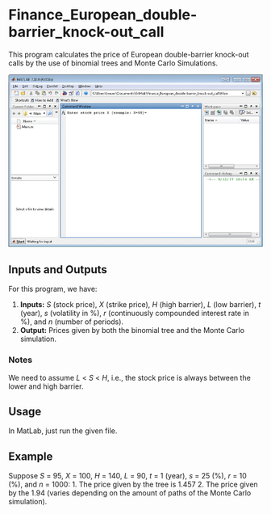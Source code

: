 # Finance_European_double-barrier_knock-out_call

This program calculates the price of European double-barrier knock-out calls by the use of binomial trees and Monte Carlo Simulations.

![demo](/images/demo.gif)

## Inputs and Outputs

For this program, we have:
1. **Inputs:** *S* (stock price), *X* (strike price), *H* (high barrier), *L* (low barrier), *t* (year), *s* (volatility in %), *r* (continuously compounded interest rate in %), and *n* (number of periods). 
2. **Output:** Prices given by both the binomial tree and the Monte Carlo simulation.

### Notes

We need to assume *L* < *S* < *H*, i.e., the stock price is always between the lower and high barrier.

## Usage
In MatLab, just run the given file.

## Example
Suppose *S* = 95, *X* = 100, *H* = 140, *L* = 90, *t* = 1 (year), *s* = 25 (%), *r* = 10 (%), and *n* = 1000:
	1. The price given by the tree is 1.457
	2. The price given by the 1.94 (varies depending on the amount of paths of the Monte Carlo simulation).
